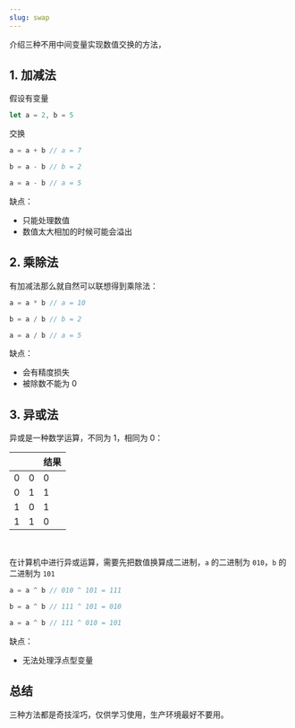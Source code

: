 ```yaml
---
slug: swap
---
```


介绍三种不用中间变量实现数值交换的方法，

## 1. 加减法

假设有变量

```js
let a = 2, b = 5
```

交换

```js
a = a + b // a = 7

b = a - b // b = 2

a = a - b // a = 5
```

缺点：

- 只能处理数值
- 数值太大相加的时候可能会溢出



## 2. 乘除法

有加减法那么就自然可以联想得到乘除法：

```js
a = a * b // a = 10

b = a / b // b = 2

a = a / b // a = 5
```

缺点：

- 会有精度损失
- 被除数不能为 0



## 3. 异或法

异或是一种数学运算，不同为 1，相同为 0：

|      |      | 结果 |
| ---- | ---- | ---- |
| 0    | 0    | 0    |
| 0    | 1    | 1    |
| 1    | 0    | 1    |
| 1    | 1    | 0    |

<br />

在计算机中进行异或运算，需要先把数值换算成二进制，`a` 的二进制为 `010`，`b` 的二进制为 `101`

```js
a = a ^ b // 010 ^ 101 = 111

b = a ^ b // 111 ^ 101 = 010

a = a ^ b // 111 ^ 010 = 101
```



缺点：

- 无法处理浮点型变量



## 总结

三种方法都是奇技淫巧，仅供学习使用，生产环境最好不要用。
